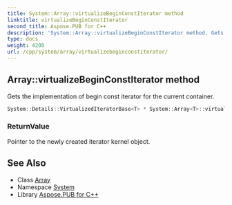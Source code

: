 ```yaml
---
title: System::Array::virtualizeBeginConstIterator method
linktitle: virtualizeBeginConstIterator
second_title: Aspose.PUB for C++
description: 'System::Array::virtualizeBeginConstIterator method. Gets the implementation of begin const iterator for the current container in C++.'
type: docs
weight: 4200
url: /cpp/system/array/virtualizebeginconstiterator/
---
```

## Array::virtualizeBeginConstIterator method


Gets the implementation of begin const iterator for the current container.

```cpp
System::Details::VirtualizedIteratorBase<T> * System::Array<T>::virtualizeBeginConstIterator() const override
```


### ReturnValue

Pointer to the newly created iterator kernel object.

## See Also

* Class [Array](../)
* Namespace [System](../../)
* Library [Aspose.PUB for C++](../../../)
